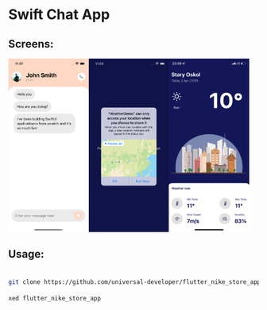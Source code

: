 <h1>Swift Chat App </h1>

<h2>Screens: </h2>

<img src="images/1st.PNG" height="350px"/><img src="images/2nd.PNG" height="350px"/><img src="images/3rd.PNG" height="350px"/>

<h2>Usage: </h2>


```bash

git clone https://github.com/universal-developer/flutter_nike_store_app.git

xed flutter_nike_store_app

```
